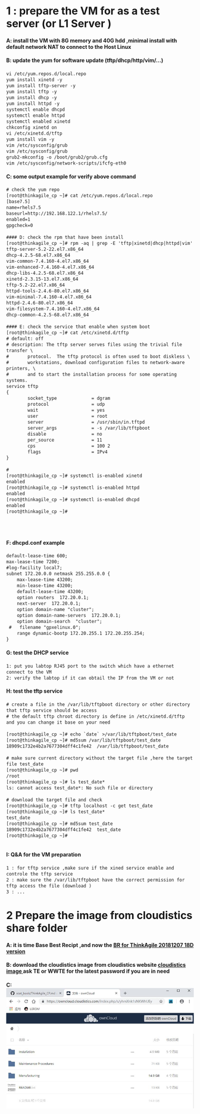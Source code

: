 # 1 : prepare the VM for as a test server (or L1 Server )
#### A: install the VM with 8G memory and 40G hdd ,minimal install with default network NAT to connect to the Host Linux
#### B: update the yum for software update (tftp/dhcp/http/vim/...)
```
vi /etc/yum.repos.d/local.repo
yum install xinetd -y
yum install tftp-server -y
yum install tftp -y
yum install dhcp -y
yum install httpd -y
systemctl enable dhcpd
systemctl enable httpd
systemctl enabled xinetd
chkconfig xinetd on
vi /etc/xinetd.d/tftp
yum install vim -y
vim /etc/sysconfig/grub
vim /etc/sysconfig/grub
grub2-mkconfig -o /boot/grub2/grub.cfg
vim /etc/sysconfig/network-scripts/ifcfg-eth0

```
#### C: some output example for verify above command
```
# check the yum repo
[root@thinkagile_cp ~]# cat /etc/yum.repos.d/local.repo
[base7.5]
name=rhels7.5
baseurl=http://192.168.122.1/rhels7.5/
enabled=1
gpgcheck=0

#### D: check the rpm that have been install 
[root@thinkagile_cp ~]# rpm -aq | grep -E 'tftp|xinetd|dhcp|httpd|vim'
tftp-server-5.2-22.el7.x86_64
dhcp-4.2.5-68.el7.x86_64
vim-common-7.4.160-4.el7.x86_64
vim-enhanced-7.4.160-4.el7.x86_64
dhcp-libs-4.2.5-68.el7.x86_64
xinetd-2.3.15-13.el7.x86_64
tftp-5.2-22.el7.x86_64
httpd-tools-2.4.6-80.el7.x86_64
vim-minimal-7.4.160-4.el7.x86_64
httpd-2.4.6-80.el7.x86_64
vim-filesystem-7.4.160-4.el7.x86_64
dhcp-common-4.2.5-68.el7.x86_64

#### E: check the service that enable when system boot
[root@thinkagile_cp ~]# cat /etc/xinetd.d/tftp
# default: off
# description: The tftp server serves files using the trivial file transfer \
#       protocol.  The tftp protocol is often used to boot diskless \
#       workstations, download configuration files to network-aware printers, \
#       and to start the installation process for some operating systems.
service tftp
{
        socket_type             = dgram
        protocol                = udp
        wait                    = yes
        user                    = root
        server                  = /usr/sbin/in.tftpd
        server_args             = -s /var/lib/tftpboot
        disable                 = no
        per_source              = 11
        cps                     = 100 2
        flags                   = IPv4
}

#
[root@thinkagile_cp ~]# systemctl is-enabled xinetd
enabled
[root@thinkagile_cp ~]# systemctl is-enabled httpd
enabled
[root@thinkagile_cp ~]# systemctl is-enabled dhcpd
enabled
[root@thinkagile_cp ~]#




```
#### F: dhcpd.conf example 
```
default-lease-time 600;
max-lease-time 7200;
#log-facility local7;
subnet 172.20.0.0 netmask 255.255.0.0 {
    max-lease-time 43200;
    min-lease-time 43200;
    default-lease-time 43200;
    option routers  172.20.0.1;
    next-server  172.20.0.1;
    option domain-name "cluster";
    option domain-name-servers  172.20.0.1;
    option domain-search  "cluster";
 #   filename "gpxelinux.0";
    range dynamic-bootp 172.20.255.1 172.20.255.254;
}

```

#### G: test the DHCP service 
```
1: put you labtop RJ45 port to the switch which have a ethernet connect to the VM
2: verify the labtop if it can obtail the IP from the VM or not 

```

#### H: test the tftp service 
```
# create a file in the /var/lib/tftpboot directory or other directory that tftp service should be access 
# the default tftp chroot directory is define in /etc/xinetd.d/tftp and you can change it base on your need 

[root@thinkagile_cp ~]# echo `date` >/var/lib/tftpboot/test_date
[root@thinkagile_cp ~]# md5sum /var/lib/tftpboot/test_date
18909c1732e4b2a7677304dff4c1fe42  /var/lib/tftpboot/test_date

# make sure current directory without the target file ,here the target file test_date
[root@thinkagile_cp ~]# pwd
/root
[root@thinkagile_cp ~]# ls test_date*
ls: cannot access test_date*: No such file or directory

# download the target file and check
[root@thinkagile_cp ~]# tftp localhost -c get test_date
[root@thinkagile_cp ~]# ls test_date*
test_date
[root@thinkagile_cp ~]# md5sum test_date
18909c1732e4b2a7677304dff4c1fe42  test_date
[root@thinkagile_cp ~]#


```
#### I: Q&A for the VM preparation
```
1 : for tftp service ,make sure if the xined service enable and controle the tftp service 
2 : make sure the /var/lib/tftpboot have the correct permission for tftp access the file (download )
3 : ...

```

# 2 Prepare the image from cloudistics share folder 
#### A: it is time Base Best Recipt ,and now the [ BR for ThinkAgile 20181207 18D version ](https://datacentersupport.lenovo.com/us/en/solutions/ht507703)
#### B: download the cloudistics image from cloudistics website [cloudistics image ](https://owncloud.cloudistics.com/index.php/s/yhmXnk1sNKWhUEy) ask TE or WWTE for the latest password if you are in need
#### C: ![ cloudistics image ](https://github.com/824380210/xcat_book/blob/master/thinkAgile_CP_1.jpg)
